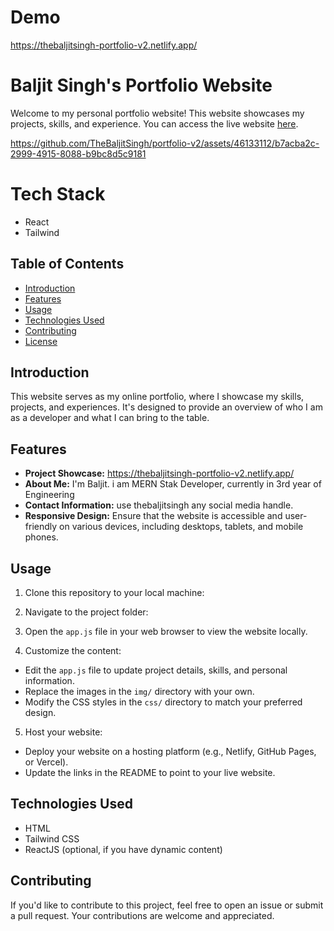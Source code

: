 # Demo
https://thebaljitsingh-portfolio-v2.netlify.app/

# Baljit Singh's Portfolio Website

Welcome to my personal portfolio website! This website showcases my projects, skills, and experience. You can access the live website [here](https://thebaljitsingh-portfolio-v2.netlify.app/).


https://github.com/TheBaljitSingh/portfolio-v2/assets/46133112/b7acba2c-2999-4915-8088-b9bc8d5c9181


# Tech Stack
- React
- Tailwind

## Table of Contents
- [Introduction](#introduction)
- [Features](#features)
- [Usage](#usage)
- [Technologies Used](#technologies-used)
- [Contributing](#contributing)
- [License](#license)

## Introduction

This website serves as my online portfolio, where I showcase my skills, projects, and experiences. It's designed to provide an overview of who I am as a developer and what I can bring to the table.

## Features

- **Project Showcase:** https://thebaljitsingh-portfolio-v2.netlify.app/
- **About Me:** I'm Baljit. i am MERN Stak Developer, currently in 3rd year of Engineering
- **Contact Information:** use thebaljitsingh any social media handle.
- **Responsive Design:** Ensure that the website is accessible and user-friendly on various devices, including desktops, tablets, and mobile phones.

## Usage

1. Clone this repository to your local machine:
2. Navigate to the project folder:

3. Open the `app.js` file in your web browser to view the website locally.

4. Customize the content:
- Edit the `app.js` file to update project details, skills, and personal information.
- Replace the images in the `img/` directory with your own.
- Modify the CSS styles in the `css/` directory to match your preferred design.

5. Host your website:
- Deploy your website on a hosting platform (e.g., Netlify, GitHub Pages, or Vercel).
- Update the links in the README to point to your live website.

## Technologies Used

- HTML
- Tailwind CSS
- ReactJS (optional, if you have dynamic content)
 
## Contributing

If you'd like to contribute to this project, feel free to open an issue or submit a pull request. Your contributions are welcome and appreciated.


